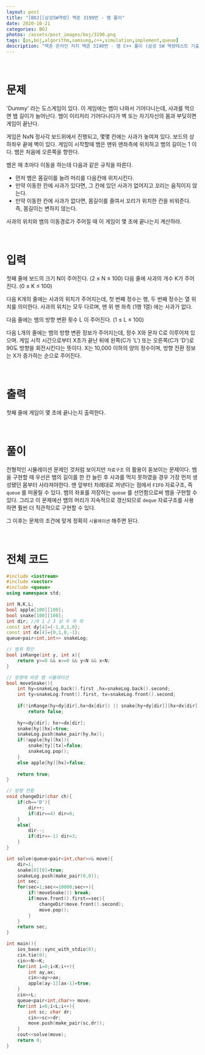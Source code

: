 ```yaml
---
layout: post
title: "[BOJ][삼성SW역량] 백준 3190번 - 뱀 풀이"
date: 2020-10-21
categories: BOJ
photos: /assets/post_images/boj/3190.png
tags: [ps,boj,algorithm,samsung,c++,simulation,implement,queue]
description: "백준 온라인 저지 백준 3190번 - 뱀 C++ 풀이 (삼성 SW 역량테스트 기출)"
---
```


<br>

# 문제

'Dummy' 라는 도스게임이 있다. 이 게임에는 뱀이 나와서 기어다니는데, 사과를 먹으면 뱀 길이가 늘어난다. 뱀이 이리저리 기어다니다가 벽 또는 자기자신의 몸과 부딪히면 게임이 끝난다.

게임은 NxN 정사각 보드위에서 진행되고, 몇몇 칸에는 사과가 놓여져 있다. 보드의 상하좌우 끝에 벽이 있다. 게임이 시작할때 뱀은 맨위 맨좌측에 위치하고 뱀의 길이는 1 이다. 뱀은 처음에 오른쪽을 향한다.

뱀은 매 초마다 이동을 하는데 다음과 같은 규칙을 따른다.

- 먼저 뱀은 몸길이를 늘려 머리를 다음칸에 위치시킨다.
- 만약 이동한 칸에 사과가 있다면, 그 칸에 있던 사과가 없어지고 꼬리는 움직이지 않는다.
- 만약 이동한 칸에 사과가 없다면, 몸길이를 줄여서 꼬리가 위치한 칸을 비워준다. 즉, 몸길이는 변하지 않는다.

사과의 위치와 뱀의 이동경로가 주어질 때 이 게임이 몇 초에 끝나는지 계산하라.

<br>

# 입력

첫째 줄에 보드의 크기 N이 주어진다. (2 ≤ N ≤ 100) 다음 줄에 사과의 개수 K가 주어진다. (0 ≤ K ≤ 100)

다음 K개의 줄에는 사과의 위치가 주어지는데, 첫 번째 정수는 행, 두 번째 정수는 열 위치를 의미한다. 사과의 위치는 모두 다르며, 맨 위 맨 좌측 (1행 1열) 에는 사과가 없다.

다음 줄에는 뱀의 방향 변환 횟수 L 이 주어진다. (1 ≤ L ≤ 100)

다음 L개의 줄에는 뱀의 방향 변환 정보가 주어지는데,  정수 X와 문자 C로 이루어져 있으며. 게임 시작 시간으로부터 X초가 끝난 뒤에 왼쪽(C가 'L') 또는 오른쪽(C가 'D')로 90도 방향을 회전시킨다는 뜻이다. X는 10,000 이하의 양의 정수이며, 방향 전환 정보는 X가 증가하는 순으로 주어진다.

<br>

# 출력

첫째 줄에 게임이 몇 초에 끝나는지 출력한다.

<br>

# 풀이

전형적인 시뮬레이션 문제인 것처럼 보이지만 `자료구조` 의 활용이 돋보이는 문제이다. 뱀을 구현할 때 우선은 뱀의 길이를 한 칸 늘린 후 사과를 먹지 못하였을 경우 가장 먼저 생성됐던 몸부터 사라져야한다. 맨 앞부터 차례대로 꺼낸다는 점에서 `FIFO` 자료구조, 즉 `queue` 를 떠올릴 수 있다. 뱀의 좌표를 저장하는 `queue` 를 선언함으로써 뱀을 구현할 수 있다. 그리고 이 문제에선 뱀의 머리가 지속적으로 갱신되므로 `deque` 자료구조를 사용하면 훨씬 더 직관적으로 구현할 수 있다.

그 이후는 문제의 조건에 맞게 정확히 `시뮬레이션` 해주면 된다.

<br>

# 전체 코드

```c++
#include <iostream>
#include <vector>
#include <queue>
using namespace std;

int N,K,L;
bool apple[100][100];
bool snake[100][100];
int dir; //0 1 2 3 상 우 하 좌
const int dy[4]={-1,0,1,0};
const int dx[4]={0,1,0,-1};
queue<pair<int,int>> snakeLog;

// 범위 확인
bool inRange(int y, int x){
    return y>=0 && x>=0 && y<N && x<N;
}

// 방향에 따른 뱀 시뮬레이션
bool moveSnake(){
	int hy=snakeLog.back().first ,hx=snakeLog.back().second;
	int ty=snakeLog.front().first, tx=snakeLog.front().second;
    
	if(!inRange(hy+dy[dir],hx+dx[dir]) || snake[hy+dy[dir]][hx+dx[dir]])
		return false;
    
    hy+=dy[dir]; hx+=dx[dir];
	snake[hy][hx]=true;
	snakeLog.push(make_pair(hy,hx));
	if(!apple[hy][hx]){
		snake[ty][tx]=false;
		snakeLog.pop();
	}
	else apple[hy][hx]=false;
    
	return true;
}		

// 방향 전환
void changeDir(char ch){
	if(ch=='D'){
		dir++;
		if(dir==4) dir=0;
	}
	else{
		dir--;
		if(dir==-1) dir=3;
	}
}

int solve(queue<pair<int,char>>& move){
	dir=1;
	snake[0][0]=true;
	snakeLog.push(make_pair(0,0));
    int sec;
	for(sec=1;sec<=10000;sec++){
		if(!moveSnake()) break;
		if(move.front().first==sec){
			changeDir(move.front().second);
			move.pop();
		}
	}
	return sec;
}

int main(){
	ios_base::sync_with_stdio(0);
	cin.tie(0);
	cin>>N>>K;
	for(int i=0;i<K;i++){
		int ay,ax;
		cin>>ay>>ax;
		apple[ay-1][ax-1]=true;
	}
	cin>>L;
	queue<pair<int,char>> move;
	for(int i=0;i<L;i++){
		int sc; char dr;
		cin>>sc>>dr;
		move.push(make_pair(sc,dr));
	}
	cout<<solve(move);
	return 0;
}
```